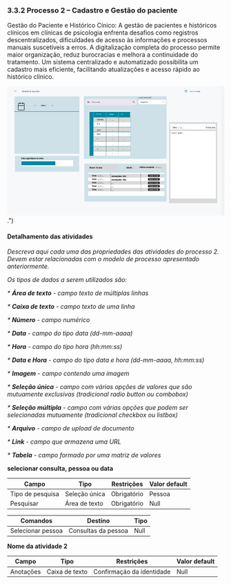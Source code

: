 ### 3.3.2 Processo 2 – Cadastro e Gestão do paciente

Gestão do Paciente e Histórico Cínico: A gestão de pacientes e históricos clínicos em clínicas de psicologia enfrenta desafios como registros descentralizados, dificuldades de acesso às informações e processos manuais suscetíveis a erros. A digitalização completa do processo permite maior organização, reduz burocracias e melhora a continuidade do tratamento. Um sistema centralizado e automatizado possibilita um cadastro mais eficiente, facilitando atualizações e acesso rápido ao histórico clínico. 

![Exemplo de um Modelo BPMN do PROCESSO 2](images/wireframe%20gest%C3%A3o%20das%20sess%C3%B5es.png).")


#### Detalhamento das atividades

_Descreva aqui cada uma das propriedades das atividades do processo 2. 
Devem estar relacionadas com o modelo de processo apresentado anteriormente._

_Os tipos de dados a serem utilizados são:_

_* **Área de texto** - campo texto de múltiplas linhas_

_* **Caixa de texto** - campo texto de uma linha_

_* **Número** - campo numérico_

_* **Data** - campo do tipo data (dd-mm-aaaa)_

_* **Hora** - campo do tipo hora (hh:mm:ss)_

_* **Data e Hora** - campo do tipo data e hora (dd-mm-aaaa, hh:mm:ss)_

_* **Imagem** - campo contendo uma imagem_

_* **Seleção única** - campo com várias opções de valores que são mutuamente exclusivas (tradicional radio button ou combobox)_

_* **Seleção múltipla** - campo com várias opções que podem ser selecionadas mutuamente (tradicional checkbox ou listbox)_

_* **Arquivo** - campo de upload de documento_

_* **Link** - campo que armazena uma URL_

_* **Tabela** - campo formado por uma matriz de valores_

**selecionar consulta, pessoa ou data**

| **Campo**       | **Tipo**         | **Restrições** | **Valor default** |
| ---             | ---              | ---            | ---               |
| Tipo de pesquisa| Seleção única    |  Obrigatório   |    Pessoa         |
|  Pesquisar      |  Área de texto  |   Obrigatório  |    Null           |

| **Comandos**         |  **Destino**                   | **Tipo** |
| ---                  | ---                            | ---               |
| Selecionar pessoa    | Consultas da pessoa            | Null              |


**Nome da atividade 2**

| **Campo**       | **Tipo**         | **Restrições** | **Valor default** |
| ---             | ---              | ---            | ---               |
| Anotações       | Caixa de texto   | Confirmação da identidade| Null    |

